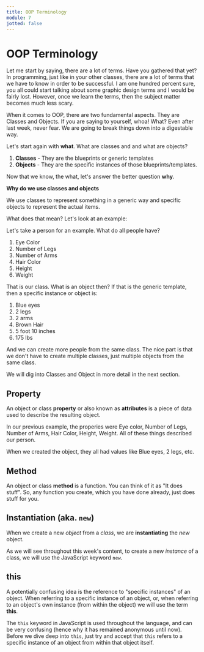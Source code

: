 ```yaml
---
title: OOP Terminology
module: 7
jotted: false
---
```



# OOP Terminology

Let me start by saying, there are a lot of terms.  Have you gathered that yet?  In programming, just like in your other classes, there are a lot of terms that we have to know in order to be successful.  I am one hundred percent sure, you all could start talking about some graphic design terms and I would be fairly lost.  However, once we learn the terms, then the subject matter becomes much less scary.

When it comes to OOP, there are two fundamental aspects.  They are Classes and Objects.  If you are saying to yourself, whoa!  What? Even after last week, never fear.  We are going to break things down into a digestable way.

Let's start again with **what**.  What are classes and and what are objects?

1. **Classes** - They are the blueprints or generic templates
2. **Objects** - They are the specific instances of those blueprints/templates.

Now that we know, the what, let's answer the better question **why**.

**Why do we use classes and objects**

We use classes to represent something in a generic way and specific objects to represent the actual items.

What does that mean?  Let's look at an example:

Let's take a person for an example.  What do all people have?

1. Eye Color
2. Number of Legs
3. Number of Arms
4. Hair Color
5. Height
6. Weight

That is our class.  What is an object then?  If that is the generic template, then a specific instance or object is:

1. Blue eyes
2. 2 legs
3. 2 arms
4. Brown Hair
5. 5 foot 10 inches
6. 175 lbs

And we can create more people from the same class.  The nice part is that we don't have to create multiple classes, just multiple objects from the same class.

We will dig into Classes and Object in more detail in the next section.

## Property

An object or class **property** or also known as **attributes** is a piece of data used to describe the resulting object.

In our previous example, the properies were Eye color, Number of Legs, Number of Arms, Hair Color, Height, Weight.  All of these things described our person.

When we created the object, they all had values like Blue eyes, 2 legs, etc.

## Method

An object or class **method** is a function.  You can think of it as "It does stuff".  So, any function you create, which you have done already, just does stuff for you.

## Instantiation (aka. `new`)

When we create a new _object_ from a _class_, we are **instantiating** the _new_ object.

As we will see throughout this week's content, to create a new _instance_ of a class, we will use the JavaScript keyword `new`.


## this

A potentially confusing idea is the reference to "specific instances" of an object. When referring to a specific instance of an object, or, when referring to an object's own instance (from within the object) we will use the term **this**.

The `this` keyword in JavaScript is used throughout the language, and can be very confusing (hence why it has remained anonymous until now). Before we dive deep into `this`, just try and accept that `this` refers to a specific instance of an object from within that object itself.
